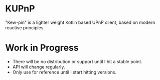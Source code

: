 # KUPnP
"Kew-pin" is a lighter weight Kotlin based UPnP client, based on modern reactive principles.


# Work in Progress

- There will be no distribution or support until I hit a stable point. 
- API will change regularly. 
- Only use for reference until I start hitting versions.
